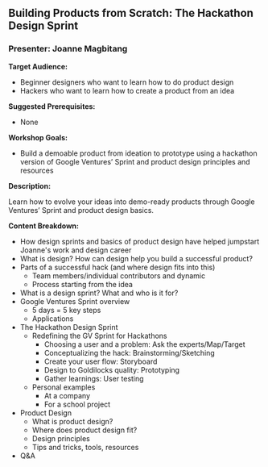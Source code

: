 ## Building Products from Scratch: The Hackathon Design Sprint
### Presenter: Joanne Magbitang

**Target Audience:** 
- Beginner designers who want to learn how to do product design
- Hackers who want to learn how to create a product from an idea

**Suggested Prerequisites:** 
- None
 
**Workshop Goals:**
- Build a demoable product from ideation to prototype using a hackathon version of Google Ventures’ Sprint and product design principles and resources

**Description:**

 Learn how to evolve your ideas into demo-ready products through Google Ventures’ Sprint and product design basics.

**Content Breakdown:**
- How design sprints and basics of product design have helped jumpstart Joanne's work and design career
- What is design? How can design help you build a successful product?
- Parts of a successful hack (and where design fits into this)
    - Team members/individual contributors and dynamic
    - Process starting from the idea
- What is a design sprint? What and who is it for?
- Google Ventures Sprint overview
    - 5 days = 5 key steps
    - Applications
- The Hackathon Design Sprint
    - Redefining the GV Sprint for Hackathons
        - Choosing a user and a problem: Ask the experts/Map/Target
        - Conceptualizing the hack: Brainstorming/Sketching
        - Create your user flow: Storyboard
        - Design to Goldilocks quality: Prototyping
        - Gather learnings: User testing
    - Personal examples
        - At a company
        - For a school project
- Product Design
    - What is product design?
    - Where does product design fit?
    - Design principles
    - Tips and tricks, tools, resources
- Q&A
